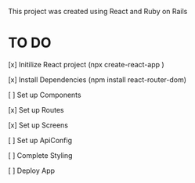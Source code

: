 This project was created using React and Ruby on Rails

# TO DO

[x] Initilize React project (npx create-react-app <app-name>)

[x] Install Dependencies (npm install react-router-dom)

[ ] Set up Components

[x] Set up Routes

[x] Set up Screens

[ ] Set up ApiConfig

[ ] Complete Styling

[ ] Deploy App